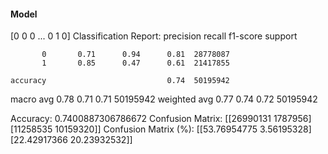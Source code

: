 #### Model
[0 0 0 ... 0 1 0]
Classification Report:
              precision    recall  f1-score   support

           0       0.71      0.94      0.81  28778087
           1       0.85      0.47      0.61  21417855

    accuracy                           0.74  50195942
   macro avg       0.78      0.71      0.71  50195942
weighted avg       0.77      0.74      0.72  50195942

Accuracy: 0.7400887306786672
Confusion Matrix:
[[26990131  1787956]
 [11258535 10159320]]
Confusion Matrix (%):
[[53.76954775  3.56195328]
 [22.42917366 20.23932532]]

